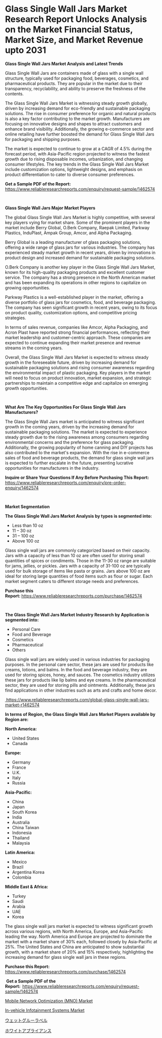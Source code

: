 <p><h1>Glass Single Wall Jars Market Research Report Unlocks Analysis on the Market Financial Status, Market Size, and Market Revenue upto 2031</h1></p><p><strong>Glass Single Wall Jars Market Analysis and Latest Trends</strong></p>
<p><p>Glass Single Wall Jars are containers made of glass with a single wall structure, typically used for packaging food, beverages, cosmetics, and pharmaceutical products. They are popular in the market due to their transparency, recyclability, and ability to preserve the freshness of the contents.</p><p>The Glass Single Wall Jars Market is witnessing steady growth globally, driven by increasing demand for eco-friendly and sustainable packaging solutions. The rise in consumer preference for organic and natural products is also a key factor contributing to the market growth. Manufacturers are focusing on innovative designs and shapes to attract customers and enhance brand visibility. Additionally, the growing e-commerce sector and online retailing have further boosted the demand for Glass Single Wall Jars for packaging and shipping purposes.</p><p>The market is expected to continue to grow at a CAGR of 4.5% during the forecast period, with Asia-Pacific region projected to witness the fastest growth due to rising disposable incomes, urbanization, and changing consumer lifestyles. The key trends in the Glass Single Wall Jars Market include customization options, lightweight designs, and emphasis on product differentiation to cater to diverse consumer preferences.</p></p>
<p><strong>Get a Sample PDF of the Report:&nbsp;</strong> <a href="https://www.reliableresearchreports.com/enquiry/request-sample/1462574">https://www.reliableresearchreports.com/enquiry/request-sample/1462574</a></p>
<p>&nbsp;</p>
<p><strong>Glass Single Wall Jars Major Market Players</strong></p>
<p><p>The global Glass Single Wall Jars Market is highly competitive, with several key players vying for market share. Some of the prominent players in the market include Berry Global, O.Berk Company, Raepak Limited, Parkway Plastics, InduPlast, Ampak Group, Amcor, and Alpha Packaging.</p><p>Berry Global is a leading manufacturer of glass packaging solutions, offering a wide range of glass jars for various industries. The company has experienced steady market growth in recent years, driven by innovations in product design and increased demand for sustainable packaging solutions.</p><p>O.Berk Company is another key player in the Glass Single Wall Jars Market, known for its high-quality packaging products and excellent customer service. The company has a strong presence in the North American market and has been expanding its operations in other regions to capitalize on growing opportunities.</p><p>Parkway Plastics is a well-established player in the market, offering a diverse portfolio of glass jars for cosmetics, food, and beverage packaging. The company has seen significant growth in recent years, owing to its focus on product quality, customization options, and competitive pricing strategies.</p><p>In terms of sales revenue, companies like Amcor, Alpha Packaging, and Acron Plast have reported strong financial performances, reflecting their market leadership and customer-centric approach. These companies are expected to continue expanding their market presence and revenue streams in the coming years.</p><p>Overall, the Glass Single Wall Jars Market is expected to witness steady growth in the foreseeable future, driven by increasing demand for sustainable packaging solutions and rising consumer awareness regarding the environmental impact of plastic packaging. Key players in the market will need to focus on product innovation, market expansion, and strategic partnerships to maintain a competitive edge and capitalize on emerging growth opportunities.</p></p>
<p>&nbsp;</p>
<p><strong>What Are The Key Opportunities For Glass Single Wall Jars Manufacturers?</strong></p>
<p><p>The Glass Single Wall Jars market is anticipated to witness significant growth in the coming years, driven by the increasing demand for sustainable packaging solutions. The market is expected to experience steady growth due to the rising awareness among consumers regarding environmental concerns and the preference for glass packaging. Additionally, the growing popularity of home canning and DIY projects has also contributed to the market's expansion. With the rise in e-commerce sales of food and beverage products, the demand for glass single wall jars is expected to further escalate in the future, presenting lucrative opportunities for manufacturers in the industry.</p></p>
<p><strong>Inquire or Share Your Questions If Any Before Purchasing This Report:</strong> <a href="https://www.reliableresearchreports.com/enquiry/pre-order-enquiry/1462574">https://www.reliableresearchreports.com/enquiry/pre-order-enquiry/1462574</a></p>
<p>&nbsp;</p>
<p><strong>Market Segmentation</strong></p>
<p><strong>The Glass Single Wall Jars Market Analysis by types is segmented into:</strong></p>
<p><ul><li>Less than 10 oz</li><li>11 – 30 oz</li><li>31 – 100 oz</li><li>Above 100 oz</li></ul></p>
<p><p>Glass single wall jars are commonly categorized based on their capacity. Jars with a capacity of less than 10 oz are often used for storing small quantities of spices or condiments. Those in the 11-30 oz range are suitable for jams, jellies, or pickles. Jars with a capacity of 31-100 oz are typically used for bulk storage of items like pasta or grains. Jars above 100 oz are ideal for storing large quantities of food items such as flour or sugar. Each market segment caters to different storage needs and preferences.</p></p>
<p><strong>Purchase this Report:&nbsp;</strong><a href="https://www.reliableresearchreports.com/purchase/1462574">https://www.reliableresearchreports.com/purchase/1462574</a></p>
<p>&nbsp;</p>
<p><strong>The Glass Single Wall Jars Market Industry Research by Application is segmented into:</strong></p>
<p><ul><li>Personal Care</li><li>Food and Beverage</li><li>Cosmetics</li><li>Pharmaceutical</li><li>Others</li></ul></p>
<p><p>Glass single wall jars are widely used in various industries for packaging purposes. In the personal care sector, these jars are used for products like creams, lotions, and balms. In the food and beverage industry, they are used for storing spices, honey, and sauces. The cosmetics industry utilizes these jars for products like lip balms and eye creams. In the pharmaceutical sector, they are used for storing pills and ointments. Additionally, these jars find applications in other industries such as arts and crafts and home decor.</p></p>
<p><a href="https://www.reliableresearchreports.com/global-glass-single-wall-jars-market-r1462574">&nbsp;https://www.reliableresearchreports.com/global-glass-single-wall-jars-market-r1462574</a></p>
<p><strong>In terms of Region, the Glass Single Wall Jars Market Players available by Region are:</strong></p>
<p>
    <p> <strong> North America: </strong>
        <ul>
            <li>United States</li>
            <li>Canada</li>
        </ul>
        </p> 
    <p> <strong> Europe: </strong>
        <ul>
            <li>Germany</li>
            <li>France</li>
            <li>U.K.</li>
            <li>Italy</li>
            <li>Russia</li>
        </ul>
        </p> 
    <p> <strong> Asia-Pacific: </strong>
        <ul>
            <li>China</li>
            <li>Japan</li>
            <li>South Korea</li>
            <li>India</li>
            <li>Australia</li>
            <li>China Taiwan</li>
            <li>Indonesia</li>
            <li>Thailand</li>
            <li>Malaysia</li>
        </ul>
        </p> 
    <p> <strong> Latin America: </strong>
        <ul>
            <li>Mexico</li>
            <li>Brazil</li>
            <li>Argentina Korea</li>
            <li>Colombia</li>
        </ul>
        </p> 
    <p> <strong> Middle East & Africa: </strong>
        <ul>
            <li>Turkey</li>
            <li>Saudi</li>
            <li>Arabia</li>
            <li>UAE</li>
            <li>Korea</li>
        </ul>
    </p>
    </p>
<p><p>The glass single wall jars market is expected to witness significant growth across various regions, with North America, Europe, and Asia-Pacific leading the way. North America and Europe are projected to dominate the market with a market share of 30% each, followed closely by Asia-Pacific at 25%. The United States and China are anticipated to show substantial growth, with a market share of 20% and 15% respectively, highlighting the increasing demand for glass single wall jars in these regions.</p></p>
<p><strong>Purchase this Report: </strong><a href="https://www.reliableresearchreports.com/purchase/1462574">https://www.reliableresearchreports.com/purchase/1462574</a></p>
<p>&nbsp;<strong>Get a Sample PDF of the Report:&nbsp;&nbsp;</strong><a href="https://www.reliableresearchreports.com/enquiry/request-sample/1462574">https://www.reliableresearchreports.com/enquiry/request-sample/1462574</a></p>
<p><strong></strong></p>
<p><p><a href="https://www.linkedin.com/pulse/analyzing-mobile-network-optimization-mno-market-global-goqfc">Mobile Network Optimization (MNO) Market</a></p><p><a href="https://www.linkedin.com/pulse/in-vehicle-infotainment-systems-market-trends-analysis-forecasted-opbwe">In-vehicle Infotainment Systems Market</a></p><p><a href="https://github.com/tanyaali3/Market-Research-Report-List-1/blob/main/356274857895.md">ウェットグルーラベル</a></p><p><a href="https://github.com/DwightHuels1/Market-Research-Report-List-1/blob/main/784382857896.md">ホワイトアプライアンス</a></p></p>